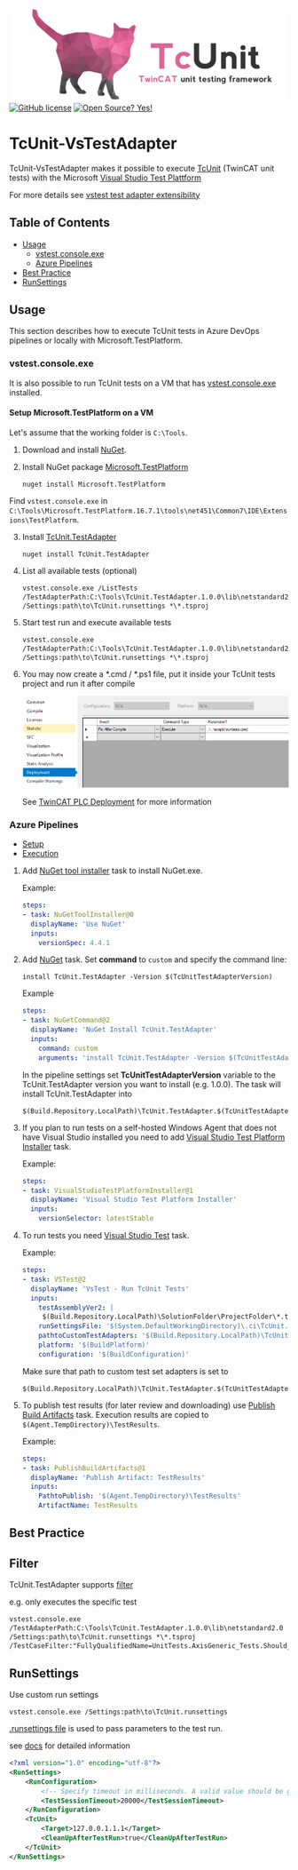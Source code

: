 
![TcUnit logo](assets/images/TcUnit.png)
[![GitHub license](https://img.shields.io/github/license/Naereen/StrapDown.js.svg)](https://github.com/philippleidig/TcUnit-VsTestAdapter/blob/main/LICENSE)
[![Open Source? Yes!](https://badgen.net/badge/Open%20Source%20%3F/Yes%21/blue?icon=github)](https://github.com/philippleidig/TcUnit-VsTestAdapter)

# TcUnit-VsTestAdapter

TcUnit-VsTestAdapter makes it possible to execute [TcUnit](https://github.com/tcunit/TcUnit)
(TwinCAT unit tests) with the Microsoft [Visual Studio Test Plattform](https://github.com/microsoft/vstest)

For more details see [vstest test adapter extensibility](https://github.com/microsoft/vstest/blob/main/docs/RFCs/0004-Adapter-Extensibility.md)

## Table of Contents

- [Usage](#usage)
    - [vstest.console.exe](#vstest.console.exe)
    - [Azure Pipelines](#azure-pipelines)
- [Best Practice](#best-practice)
- [RunSettings](#runsettings)

## Usage

This section describes how to execute TcUnit tests in Azure DevOps pipelines or locally with Microsoft.TestPlatform.

### vstest.console.exe

It is also possible to run TcUnit tests on a VM that has [vstest.console.exe](https://docs.microsoft.com/en-us/visualstudio/test/vstest-console-options?view=vs-2019) installed.

#### Setup Microsoft.TestPlatform on a VM

Let's assume that the working folder is `C:\Tools`.

1. Download and install [NuGet](https://www.nuget.org/downloads).
2. Install NuGet package [Microsoft.TestPlatform](https://www.nuget.org/packages/Microsoft.TestPlatform)

    ```
    nuget install Microsoft.TestPlatform
    ```
Find `vstest.console.exe` in `C:\Tools\Microsoft.TestPlatform.16.7.1\tools\net451\Common7\IDE\Extensions\TestPlatform`. 

3. Install [TcUnit.TestAdapter](https://www.nuget.org/packages/TcUnit.TestAdapter)

    ```
    nuget install TcUnit.TestAdapter
    ```
    
4. List all available tests (optional)

    ```
    vstest.console.exe /ListTests /TestAdapterPath:C:\Tools\TcUnit.TestAdapter.1.0.0\lib\netstandard2.0 /Settings:path\to\TcUnit.runsettings *\*.tsproj
    ```

5. Start test run and execute available tests

    ```
    vstest.console.exe /TestAdapterPath:C:\Tools\TcUnit.TestAdapter.1.0.0\lib\netstandard2.0 /Settings:path\to\TcUnit.runsettings *\*.tsproj
    ```

6. You may now create a *.cmd / *.ps1 file, put it inside your TcUnit tests project and run it after compile

    ![twincat-plc-deployment.png](/assets/images/twincat-plc-deployment.png)

    See [TwinCAT PLC Deployment](https://infosys.beckhoff.com/english.php?content=../content/1033/tc3_plc_intro/3260050187.html&id=1675861973834834662) for more information

### Azure Pipelines

- [Setup](https://learn.microsoft.com/en-us/azure/devops/pipelines/tasks/reference/visual-studio-test-platform-installer-v1?view=azure-pipelines&viewFallbackFrom=azure-devops)
- [Execution](https://learn.microsoft.com/en-us/azure/devops/pipelines/tasks/reference/vstest-v2?view=azure-pipelines&viewFallbackFrom=azure-devops)


1. Add [NuGet tool installer](https://docs.microsoft.com/en-us/azure/devops/pipelines/tasks/tool/nuget?view=azure-devops) task to install NuGet.exe.
    
    Example:
    
    ```yaml
    steps:
    - task: NuGetToolInstaller@0
      displayName: 'Use NuGet'
      inputs:
        versionSpec: 4.4.1
    ```
3. Add [NuGet](https://docs.microsoft.com/en-us/azure/devops/pipelines/tasks/package/nuget?view=azure-devops) task. Set **command** to `custom` and specify the command line:

    ```
    install TcUnit.TestAdapter -Version $(TcUnitTestAdapterVersion)
    ```
    
    Example
    
    ```yaml
    steps:
    - task: NuGetCommand@2
      displayName: 'NuGet Install TcUnit.TestAdapter'
      inputs:
        command: custom
        arguments: 'install TcUnit.TestAdapter -Version $(TcUnitTestAdapterVersion)'    
    ```
    
    In the pipeline settings set **TcUnitTestAdapterVersion** variable to the TcUnit.TestAdapter version you want to install (e.g. 1.0.0). The task will install TcUnit.TestAdapter into 
    
    ```
    $(Build.Repository.LocalPath)\TcUnit.TestAdapter.$(TcUnitTestAdapterVersion)\lib\netstandard2.0
    ```
4. If you plan to run tests on a self-hosted Windows Agent that does not have Visual Studio installed you need to add [Visual Studio Test Platform Installer](https://docs.microsoft.com/en-us/azure/devops/pipelines/tasks/tool/vstest-platform-tool-installer?view=azure-devops) task.

    Example:
    
    ```yaml
    steps:
    - task: VisualStudioTestPlatformInstaller@1
      displayName: 'Visual Studio Test Platform Installer'
      inputs:
        versionSelector: latestStable
    ```

5. To run tests you need [Visual Studio Test](https://docs.microsoft.com/en-us/azure/devops/pipelines/tasks/test/vstest?view=azure-devops) task.

    Example:
    
    ```yaml
    steps:
    - task: VSTest@2
      displayName: 'VsTest - Run TcUnit Tests'
      inputs:
        testAssemblyVer2: |
         $(Build.Repository.LocalPath)\SolutionFolder\ProjectFolder\*.tsproj
        runSettingsFile: '$(System.DefaultWorkingDirectory)\.ci\TcUnit.runsettings'
        pathtoCustomTestAdapters: '$(Build.Repository.LocalPath)\TcUnit.TestAdapter.$(TcUnitTestAdapterVersion)\lib\netstandard2.0'
        platform: '$(BuildPlatform)'
        configuration: '$(BuildConfiguration)'
    ```

    Make sure that path to custom test set adapters is set to
    
    ```
    $(Build.Repository.LocalPath)\TcUnit.TestAdapter.$(TcUnitTestAdapterVersion)\lib\netstandard2.0
    ```
    
6. To publish test results (for later review and downloading) use [Publish Build Artifacts](https://docs.microsoft.com/en-us/azure/devops/pipelines/tasks/utility/publish-build-artifacts?view=azure-devops) task. Execution results are copied to `$(Agent.TempDirectory)\TestResults`.

    Example:
    
    ```yaml
    steps:
    - task: PublishBuildArtifacts@1
      displayName: 'Publish Artifact: TestResults'
      inputs:
        PathtoPublish: '$(Agent.TempDirectory)\TestResults'
        ArtifactName: TestResults
    ```

## Best Practice




## Filter  

TcUnit.TestAdapter supports [filter](https://github.com/Microsoft/vstest-docs/blob/master/docs/filter.md) 

e.g. only executes the specific test
```
vstest.console.exe /TestAdapterPath:C:\Tools\TcUnit.TestAdapter.1.0.0\lib\netstandard2.0 /Settings:path\to\TcUnit.runsettings *\*.tsproj /TestCaseFilter:"FullyQualifiedName=UnitTests.AxisGeneric_Tests.Should_Fail_When_AxisIdIsZero"
```

## RunSettings

Use custom run settings
```
vstest.console.exe /Settings:path\to\TcUnit.runsettings
```

[.runsettings file](https://docs.microsoft.com/en-us/visualstudio/test/configure-unit-tests-by-using-a-dot-runsettings-file) is used to pass parameters to the test run.

see [docs](https://learn.microsoft.com/en-us/visualstudio/test/configure-unit-tests-by-using-a-dot-runsettings-file?view=vs-2022) for detailed information


```xml
<?xml version="1.0" encoding="utf-8"?>
<RunSettings>
    <RunConfiguration>
        <!-- Specify timeout in milliseconds. A valid value should be greater than 0 -->
        <TestSessionTimeout>20000</TestSessionTimeout>
    </RunConfiguration>
    <TcUnit>
        <Target>127.0.0.1.1.1</Target> 
        <CleanUpAfterTestRun>true</CleanUpAfterTestRun>
    </TcUnit>
</RunSettings>
```


